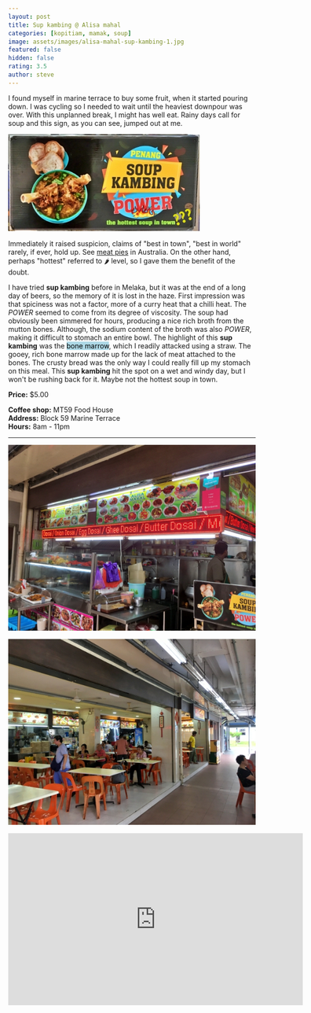 ```yaml
---
layout: post
title: Sup kambing @ Alisa mahal 
categories: [kopitiam, mamak, soup]
image: assets/images/alisa-mahal-sup-kambing-1.jpg
featured: false
hidden: false
rating: 3.5
author: steve
---
```


I found myself in marine terrace to buy some fruit, when it started pouring down. I was cycling so I needed to wait until the heaviest downpour was over. With this unplanned break, I might has well eat. Rainy days call for soup and this sign, as you can see, jumped out at me.

![Sup Kambing Power](/assets/images/alisa-mahal-sup-kambing-2.jpg "Sup kambing power")

Immediately it raised suspicion, claims of "best in town", "best in world" rarely, if ever, hold up. See [meat pies](https://www.vice.com/en_asia/article/9kzzwd/award-winning-pies-australia) in Australia. On the other hand, perhaps "hottest" referred to 🌶 level, so I gave them the benefit of the doubt.

I have tried **sup kambing** before in Melaka, but it was at the end of a long day of beers, so the memory of it is lost in the haze. First impression was that spiciness was not a factor, more of a curry heat that a chilli heat. The *POWER* seemed to come from its degree of viscosity. The soup had obviously been simmered for hours, producing a nice rich broth from the mutton bones. Although, the sodium content of the broth was also *POWER*, making it difficult to stomach an entire bowl. The highlight of this **sup kambing** was the <mark style="background-color: lightblue">bone marrow</mark>, which I readily attacked using a straw. The gooey, rich bone marrow made up for the lack of meat attached to the bones. The crusty bread was the only way I could really fill up my stomach on this meal. This **sup kambing** hit the spot on a wet and windy day, but I won't be rushing back for it. Maybe not the hottest soup in town.

**Price:** $5.00  

**Coffee shop:** MT59 Food House  
**Address:** Block 59 Marine Terrace  
**Hours:** 8am - 11pm  

***  

![Alisa mahal](/assets/images/alisa-mahal-sup-kambing-3.jpg "Alisa mahal")

![MT59](/assets/images/alisa-mahal-sup-kambing-4.jpg "MT59")

<iframe src="https://www.google.com/maps/embed?pb=!1m18!1m12!1m3!1d3988.782147488092!2d103.91255271421255!3d1.3058297990475882!2m3!1f0!2f0!3f0!3m2!1i1024!2i768!4f13.1!3m3!1m2!1s0x31da229fd9dccd79%3A0xa1b0e0dddbd8289f!2sMT%2059%20Food%20House!5e0!3m2!1sen!2ssg!4v1572485233723!5m2!1sen!2ssg" width="600" height="350" frameborder="0" style="border:0;" allowfullscreen=""></iframe>